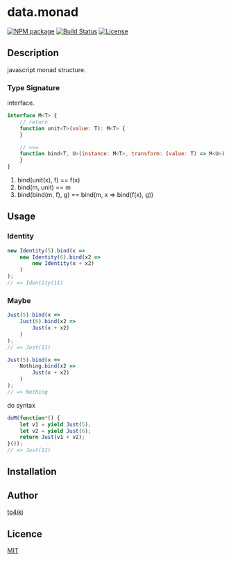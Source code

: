 data.monad
==========

[![NPM package][npm-image]][npm-url]
[![Build Status][travis-image]][travis-url]
[![License][license-image]][license-url]

## Description
javascript monad structure.

### Type Signature

interface.

```js
interface M<T> {
    // return
    function unit<T>(value: T): M<T> {
    }

    // >>=
    function bind<T, U>(instance: M<T>, transform: (value: T) => M<U>): M<U> {
    }
}
```

1. bind(unit(x), f) == f(x)
2. bind(m, unit) == m
3. bind(bind(m, f), g) == bind(m, x => bind(f(x), g))

## Usage

### Identity

```js
new Identity(5).bind(x =>
    new Identity(6).bind(x2 =>
        new Identity(x + x2)
    )
);
// => Identity(11)
```

### Maybe

```js
Just(5).bind(x =>
    Just(6).bind(x2 =>
        Just(x + x2)
    )
);
// => Just(11)

Just(5).bind(x =>
    Nothing.bind(x2 =>
        Just(x + x2)
    )
);
// => Nothing
```

do syntax

```js
doM(function*() {
    let v1 = yield Just(5);
    let v2 = yield Just(6);
    return Just(v1 + v2);
}());
// => Just(11)
```

## Installation

## Author

[to4iki](https://github.com/to4iki)

## Licence

[MIT](http://to4iki.mit-license.org/)

[travis-url]: http://travis-ci.org/to4iki/data.monad
[travis-image]: https://travis-ci.org/to4iki/data.monad.svg?branch=master

[npm-url]: https://npmjs.org/package/data.monad
[npm-image]: https://badge.fury.io/js/data.monad.svg

[license-url]: http://to4iki.mit-license.org/
[license-image]: http://img.shields.io/badge/license-MIT-brightgreen.svg
